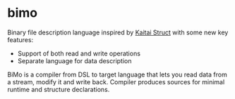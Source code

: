 # bimo
Binary file description language inspired by [Kaitai Struct](https://kaitai.io/) with some new key features:
* Support of both read and write operations
* Separate language for data description

BiMo is a compiler from DSL to target language that lets you read data from a stream, modify it and write back. Compiler produces sources for minimal runtime and structure declarations.
